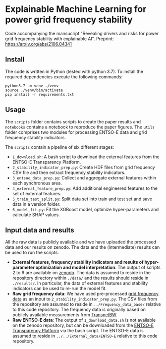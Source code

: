 # Explainable Machine Learning for power grid frequency stability

Code accompanying the mansucript "Revealing drivers and risks for power grid frequency stability with explainable AI".
Preprint: <https://arxiv.org/abs/2106.04341>


## Install

The code is written in Python (tested with python 3.7). To install the required dependencies execute the following commands:

```[python]
python3.7 -m venv ./venv
source ./venv/bin/activate
pip install -r requirements.txt
```

## Usage

The `scripts` folder contains scripts to create the paper results and `notebooks` contains a notebook to reproduce the paper figures. The `utils` folder comprises two modules for processing ENTSO-E data and grid frequency stability indicators.

The `scripts` contain a pipeline of six different stages:

* `1_download.sh`: A bash script to download the external features from the ENTSO-E Transparency Platform. 
* `2_stability_indicator_prep.py`: Create HDF files from grid frequency CSV file and then extract frequency stability indicators.
* `3_entsoe_data_prep.py`: Collect and aggregate external features within each synchronous area.
* `4_external_feature_prep.py`: Add additional engineered features to the set of external features.
* `5_train_test_split.py`: Split data set into train and test set and save data in a version folder.
* `6_model_fit.py`: Fit the XGBoost model, optimize hyper-parameters and calculate SHAP values.


## Input data and results
All the raw data is publicly available and we have uploaded the processed data and our results on zenodo. The data and the (intermediate) results can be used to run the scripts.

* **External features, frequency stability indicators and results of hyper-parameter optimization and model interpretation**: The output of scripts 2 to 6 are available on [zenodo](https://zenodo.org/record/5118352). The data is assumed to reside in the repository directory within `./data/` and the results should reside in `./results/`. In particular, the data of external features and stability indicators can be used to re-run the model fit. 
* **Raw grid frequency data**: We have used pre-processed [grid frequency data](https://zenodo.org/record/5105820) as an input to `2_stability_indicator_prep.py`.  The CSV files from the repository are assumed to reside in `../Frequency_data_base/` relative to this code repository.  The frequency data is originally based on publicly available measurements from [TransnetBW](https://www.transnetbw.de/de/strommarkt/systemdienstleistungen/regelenergie-bedarf-und-abruf).
* **Raw ENTSO-E data**: The output of `1_download_data.sh` is not available on the zenodo repository, but can be downloaded from the [ENTSO-E Transparency Platform](transparency.entsoe.eu/) via the bash script. The ENTSO-E data is assumed to reside in `../../External_data/ENTSO-E` relative to this code repository.

